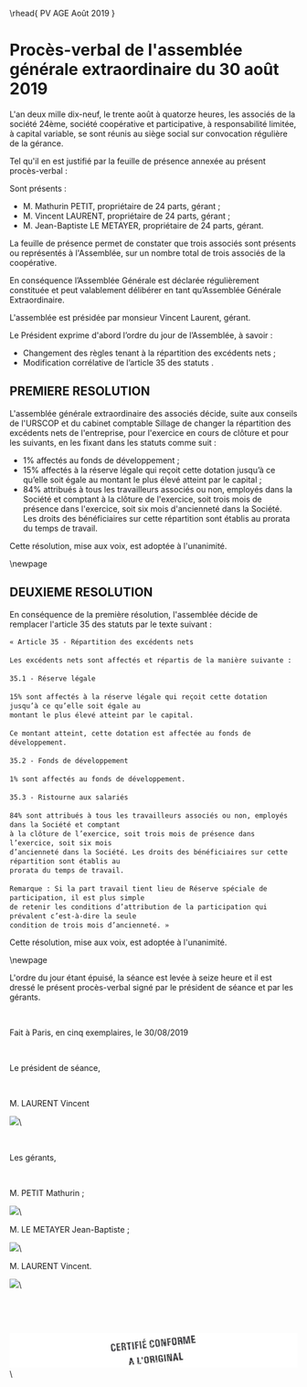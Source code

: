 \rhead{ PV AGE Août 2019 }

# Procès-verbal de l'assemblée générale extraordinaire du 30 août 2019

L'an deux mille dix-neuf, le trente août à quatorze heures, les associés de la société 24ème, société coopérative et participative, à responsabilité limitée, à capital variable, se sont réunis au siège social sur convocation régulière de la gérance.

Tel qu'il en est justifié par la feuille de présence annexée au présent procès-verbal :

Sont présents :

- M. Mathurin PETIT, propriétaire de 24 parts, gérant ;
- M. Vincent LAURENT, propriétaire de 24 parts, gérant ;
- M. Jean-Baptiste LE METAYER, propriétaire de 24 parts, gérant.

La feuille de présence permet de constater que trois associés sont présents ou représentés à l'Assemblée, sur un nombre total de trois associés de la coopérative.

En conséquence l’Assemblée Générale est déclarée régulièrement constituée et peut valablement délibérer en tant qu’Assemblée Générale Extraordinaire.

L'assemblée est présidée par monsieur Vincent Laurent, gérant.

Le Président exprime d'abord l’ordre du jour de l’Assemblée, à savoir :

-   Changement des règles tenant à la répartition des excédents nets ;
-   Modification corrélative de l’article 35 des statuts .

## PREMIERE RESOLUTION

L'assemblée générale extraordinaire des associés décide, suite aux conseils de l'URSCOP et du cabinet comptable Sillage de changer la répartition des excédents nets de l'entreprise, pour l'exercice en cours de clôture et pour les suivants, en les fixant dans les statuts comme suit :

- 1% affectés au fonds de développement ;
- 15% affectés à la réserve légale qui reçoit cette dotation jusqu’à ce qu’elle soit égale au montant le plus élevé atteint par le capital ;
- 84% attribués à tous les travailleurs associés ou non, employés dans la Société et comptant à la clôture de l'exercice, soit trois mois de présence dans l'exercice, soit six mois d'ancienneté dans la Société. Les droits des bénéficiaires sur cette répartition sont établis au prorata du temps de travail.

Cette résolution, mise aux voix, est adoptée à l'unanimité.

\newpage

## DEUXIEME RESOLUTION

En conséquence de la première résolution, l'assemblée décide de
remplacer l'article 35 des statuts par le texte suivant :

    « Article 35 - Répartition des excédents nets

    Les excédents nets sont affectés et répartis de la manière suivante :

    35.1 - Réserve légale

    15% sont affectés à la réserve légale qui reçoit cette dotation jusqu’à ce qu’elle soit égale au
    montant le plus élevé atteint par le capital.

    Ce montant atteint, cette dotation est affectée au fonds de développement.

    35.2 - Fonds de développement

    1% sont affectés au fonds de développement.

    35.3 - Ristourne aux salariés

    84% sont attribués à tous les travailleurs associés ou non, employés dans la Société et comptant
    à la clôture de l’exercice, soit trois mois de présence dans l’exercice, soit six mois
    d’ancienneté dans la Société. Les droits des bénéficiaires sur cette répartition sont établis au
    prorata du temps de travail.

    Remarque : Si la part travail tient lieu de Réserve spéciale de participation, il est plus simple
    de retenir les conditions d’attribution de la participation qui prévalent c’est-à-dire la seule
    condition de trois mois d’ancienneté. »

Cette résolution, mise aux voix, est adoptée à l'unanimité.

\newpage

L'ordre du jour étant épuisé, la séance est levée à seize heure et il est dressé le présent procès-verbal signé par le président de séance et par les gérants.

&nbsp;

Fait à Paris, en cinq exemplaires, le 30/08/2019

&nbsp;

Le président de séance,

&nbsp;

M. LAURENT Vincent

![](images/signature_lu_approuve_2.jpg)\

&nbsp;

Les gérants,

&nbsp;

M. PETIT Mathurin ;

![](images/signature_lu_approuve_3.jpg)\

M. LE METAYER Jean-Baptiste ;

![](images/signature_lu_approuve_2.jpg)\

M. LAURENT Vincent.

![](images/signature_lu_approuve_1.jpg)\

&nbsp;

&nbsp;

![](images/certifie_conforme.png)\
